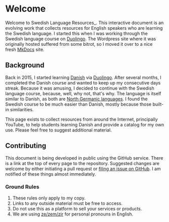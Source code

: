 # Welcome

Welcome to Swedish Language Resources_.  This interactive document
is an evolving work that collects resources for English speakers
who are learning the Swedish language.  I started this when I was
working through the Swedish language course on
[Duolingo](https://www.duolingo.com/course/sv/en/Learn-Swedish).
The Wordpress site where it was originally hosted suffered from
some bitrot, so I moved it over to a nice fresh
[MkDocs](https://www.mkdocs.org/) site.

## Background

Back in 2015, I started learning [Danish](/dansk) via
[Duolingo](http://duolingo.com).  After several months, I completed
the Danish course and wanted to keep up my consecutive days streak.
Because it was amusing, I decided to continue with the Swedish
language course, because, well, why not, that's why.  The language
is itself similar to Danish, as both are [North Germanic
languages](https://en.wikipedia.org/wiki/North_Germanic_languages).  I
found the Swedish course to be much easier than Danish, mostly
because those built-in similarities.

This page exists to collect resources from around the Internet,
principally YouTube, to help students learning Danish and provide
a catalog for my own use.  Please feel free to suggest additional
material.

## Contributing

This document is being developed in public using the GitHub service.
There is a link at the top of every page to the repository.  Suggested
changes are welcome by either initiating a pull request or [filing
an issue on GitHub](https://github.com/k3jph/svenska/issues).  I
am notified of these things almost immediately.

### Ground Rules

1.  These rules only apply to my copy.  
2.  Links to any outside material must be free to access.  
3.  Do not use this as a platform to sell your services or products.  
4.  We are using [ze/zem/zir](https://stayhipp.com/glossary/ze-zir-zem-pronouns/)
for personal pronouns in English.